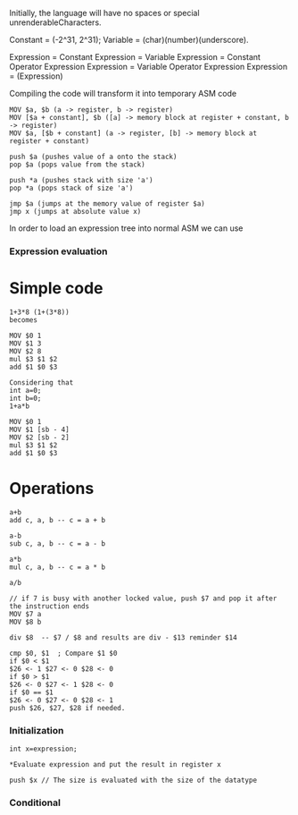 Initially, the language will have no spaces or special unrenderableCharacters.

Constant = (-2^31, 2^31);
Variable = (char)(number)(underscore).

Expression = Constant
Expression = Variable
Expression = Constant Operator Expression
Expression = Variable Operator Expression
Expression = (Expression)

Compiling the code will transform it into temporary ASM code

```
MOV $a, $b (a -> register, b -> register)
MOV [$a + constant], $b ([a] -> memory block at register + constant, b -> register)
MOV $a, [$b + constant] (a -> register, [b] -> memory block at register + constant)

push $a (pushes value of a onto the stack)
pop $a (pops value from the stack)

push *a (pushes stack with size 'a')
pop *a (pops stack of size 'a')

jmp $a (jumps at the memory value of register $a)
jmp x (jumps at absolute value x)
```

In order to load an expression tree into normal ASM we can use

### Expression evaluation
# Simple code
```
1+3*8 (1+(3*8))
becomes

MOV $0 1
MOV $1 3
MOV $2 8
mul $3 $1 $2
add $1 $0 $3

Considering that 
int a=0;
int b=0;
1+a*b

MOV $0 1
MOV $1 [sb - 4]
MOV $2 [sb - 2]
mul $3 $1 $2
add $1 $0 $3
```
# Operations
```
a+b
add c, a, b -- c = a + b

a-b
sub c, a, b -- c = a - b

a*b
mul c, a, b -- c = a * b

a/b

// if 7 is busy with another locked value, push $7 and pop it after the instruction ends
MOV $7 a
MOV $8 b

div $8  -- $7 / $8 and results are div - $13 reminder $14

cmp $0, $1  ; Compare $1 $0
if $0 < $1
$26 <- 1 $27 <- 0 $28 <- 0
if $0 > $1
$26 <- 0 $27 <- 1 $28 <- 0
if $0 == $1
$26 <- 0 $27 <- 0 $28 <- 1
push $26, $27, $28 if needed.
```

### Initialization
```
int x=expression;

*Evaluate expression and put the result in register x

push $x // The size is evaluated with the size of the datatype
```

### Conditional


